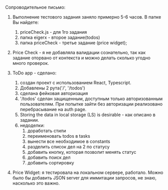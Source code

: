 Сопроводительное письмо:

1. Выполнение тестового задания заняло примерно 5-6 часов.
В папке Вы найдете:
   1. priceCheck.js - для 1го задания
   2. папка eigerx - второе задание(todos)
   3. папка priceCheck - третье задание (price widget);

2. Price Check - я не добавляла валидации сознательно, так как задание оторвано от контекста и можно делать сколько угодно много проверок.
3. ToDo app - сделано:
    1. создан проект с использованием React, Typescript.
    2. Добавлены 2 рута('/', '/todos')
    3. сделана фейковая авторизация
    4. '/todos' сделан защищенным, доступным только авторизованным пользователям. При попытке зайти без авторизации реализовано перебрасывание на auth page.
    5. Storing the data in local storage (LS) is desirable - как описано в задании.
    6. недоделки:
        1. доработать стили
        2. переименовать todos в tasks
        3. вынести все необходимое в constants
        4. разделить список дел на 2 по статусу
        5. добавить кнопку, которая позволит менять статус
        6. добавить  поиск дел
        7. добавить сортировку
4. Price Widget: я тестировала на локальном сервере, работало.
Можно было бы добавить JSON server для иммитации запросов, не знаю, насколько это важно.

   
